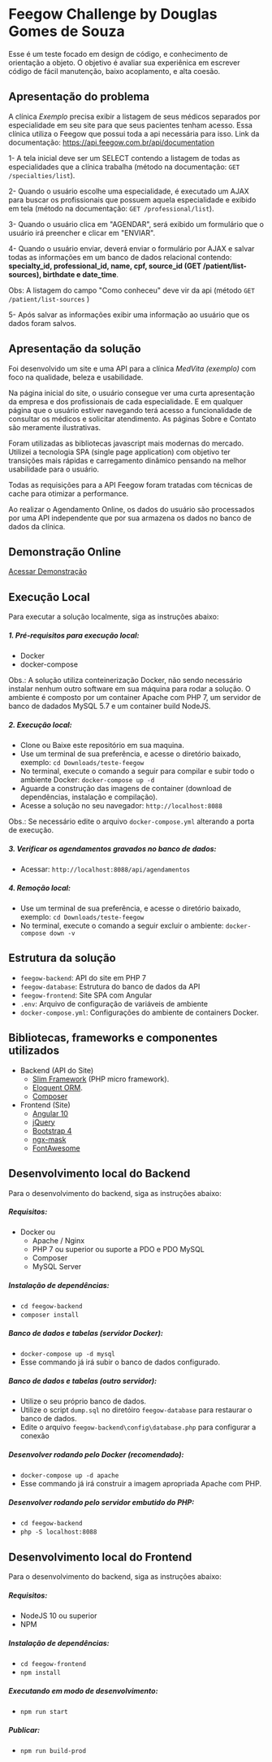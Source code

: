 # Feegow Challenge  by Douglas Gomes de Souza

Esse é um teste focado em design de código, e conhecimento de orientação a objeto. O objetivo é avaliar sua experiênica em escrever código de fácil manutenção, baixo acoplamento, e alta coesão.


## Apresentação do problema

A clínica _Exemplo_ precisa exibir a listagem de seus médicos separados por especialidade em seu site para que seus pacientes tenham acesso. Essa clínica utiliza o Feegow que possui toda a api necessária para isso. 
Link da documentação: https://api.feegow.com.br/api/documentation 

  1- A tela inicial deve ser um SELECT contendo a listagem de todas as especialidades que a clínica trabalha (método na documentação: ``GET /specialties/list``). 
  
  
  2- Quando o usuário escolhe uma especialidade, é executado um AJAX para buscar os profissionais que possuem aquela especialidade e exibido em tela (método na documentação: ``GET /professional/list``). 

  3- Quando o usuário clica em "AGENDAR", será exibido um formulário que o usuário irá preencher e clicar em "ENVIAR".
  
  
  4- Quando o usuário enviar, deverá enviar o formulário por AJAX e salvar todas as informações em um banco de dados relacional contendo: **specialty_id, professional_id, name, cpf, source_id (GET /patient/list-sources), birthdate e date_time**.
      
  Obs: A listagem do campo "Como conheceu" deve vir da api (método ``GET /patient/list-sources`` )
  
  5- Após salvar as informações exibir uma informação ao usuário que os dados foram salvos.


## Apresentação da solução

Foi desenvolvido um site e uma API para a clínica _MedVita (exemplo)_ com foco na qualidade, beleza e usabilidade.

Na página inicial do site, o usuário consegue ver uma curta apresentação da empresa e dos profissionais de cada especialidade.
E em qualquer página que o usuário estiver navegando terá acesso a funcionalidade de consultar os médicos e solicitar atendimento. 
As páginas Sobre e Contato são meramente ilustrativas.

Foram utilizadas as bibliotecas javascript mais modernas do mercado. 
Utilizei a tecnologia SPA (single page application) com objetivo ter transições mais rápidas e carregamento dinâmico
pensando na melhor usabilidade para o usuário.

Todas as requisições para a API Feegow foram tratadas com técnicas de cache para otimizar a performance.

Ao realizar o Agendamento Online, os dados do usuário são processados por uma API independente que por sua armazena os dados no banco de dados da clínica.


## Demonstração Online

[Acessar Demonstração](https://d18l93x2dwh4hs.cloudfront.net)


## Execução Local

Para executar a solução localmente, siga as instruções abaixo:

##### 1. Pré-requisitos para execução local:
* Docker
* docker-compose

Obs.: A solução utiliza conteinerização Docker, não sendo necessário instalar nenhum outro software em sua máquina para rodar a solução.
O ambiente é composto por um container Apache com PHP 7, um servidor de banco de dadados MySQL 5.7 e um container build NodeJS.
 

##### 2. Execução local:
* Clone ou Baixe este repositório em sua maquina.
* Use um terminal de sua preferência, e acesse o diretório baixado, exemplo: `cd Downloads/teste-feegow`
* No terminal, execute o comando a seguir para compilar e subir todo o ambiente Docker:  `docker-compose up -d`
* Aguarde a construção das imagens de container (download de dependências, instalação e compilação).
* Acesse a solução no seu navegador: `http://localhost:8088`

Obs.: Se necessário edite o arquivo `docker-compose.yml` alterando a porta de execução.

##### 3. Verificar os agendamentos gravados no banco de dados:
* Acessar: `http://localhost:8088/api/agendamentos`

##### 4. Remoção local:
- Use um terminal de sua preferência, e acesse o diretório baixado, exemplo: `cd Downloads/teste-feegow`
- No terminal, execute o comando a seguir excluir o ambiente:  `docker-compose down -v`

## Estrutura da solução

* `feegow-backend`: API do site em PHP 7
* `feegow-database`: Estrutura do banco de dados da API
* `feegow-frontend`: Site SPA com Angular
* `.env`: Arquivo de configuração de variáveis de ambiente
* `docker-compose.yml`: Configurações do ambiente de containers Docker. 

## Bibliotecas, frameworks e componentes utilizados
* Backend (API do Site)
  * [Slim Framework](http://www.slimframework.com/) (PHP micro framework).
  * [Eloquent ORM](https://laravel.com/docs/7.x/eloquent).
  * [Composer](https://getcomposer.org/)
* Frontend (Site)
  * [Angular 10](https://angular.io/)
  * [jQuery](https://jquery.com/)
  * [Bootstrap 4](https://getbootstrap.com/)
  * [ngx-mask](https://www.npmjs.com/package/ngx-mask)
  * [FontAwesome](https://fontawesome.com/icons?m=free)

## Desenvolvimento local do Backend

Para o desenvolvimento do backend, siga as instruções abaixo:

##### Requisitos:
* Docker ou 
  * Apache / Nginx
  * PHP 7 ou superior ou suporte a PDO e PDO MySQL
  * Composer
  * MySQL Server

##### Instalação de dependências:
- `cd feegow-backend`
- `composer install`

##### Banco de dados e tabelas (servidor Docker):
- `docker-compose up -d mysql`
- Esse commando já irá subir o banco de dados configurado.

##### Banco de dados e tabelas (outro servidor):
- Utilize o seu próprio banco de dados.
- Utilize o script `dump.sql` no diretóiro `feegow-database` para restaurar o banco de dados.
- Edite o arquivo `feegow-backend\config\database.php` para configurar a conexão 

##### Desenvolver rodando pelo Docker (recomendado):
- `docker-compose up -d apache`
- Esse commando já irá construir a imagem apropriada Apache com PHP.

##### Desenvolver rodando pelo servidor embutido do PHP:
- `cd feegow-backend`
- `php -S localhost:8088`

## Desenvolvimento local do Frontend

Para o desenvolvimento do backend, siga as instruções abaixo:

##### Requisitos:
* NodeJS 10 ou superior
* NPM 


##### Instalação de dependências:
- `cd feegow-frontend`
- `npm install`

##### Executando em modo de desenvolvimento:
- `npm run start`

##### Publicar:
- `npm run build-prod`
